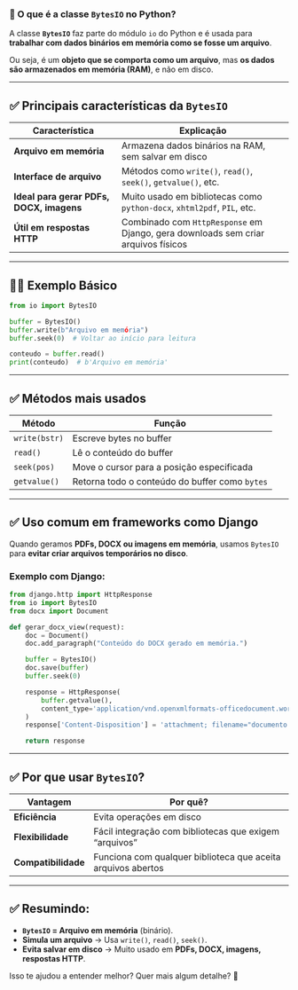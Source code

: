### 🧠 O que é a classe `BytesIO` no Python?

A classe **`BytesIO`** faz parte do módulo `io` do Python e é usada para **trabalhar com dados binários em memória como se fosse um arquivo**.

Ou seja, é um **objeto que se comporta como um arquivo**, mas **os dados são armazenados em memória (RAM)**, e não em disco.

---

## ✅ **Principais características da `BytesIO`**

| Característica                           | Explicação                                                                        |
| ---------------------------------------- | --------------------------------------------------------------------------------- |
| **Arquivo em memória**                   | Armazena dados binários na RAM, sem salvar em disco                               |
| **Interface de arquivo**                 | Métodos como `write()`, `read()`, `seek()`, `getvalue()`, etc.                    |
| **Ideal para gerar PDFs, DOCX, imagens** | Muito usado em bibliotecas como `python-docx`, `xhtml2pdf`, `PIL`, etc.           |
| **Útil em respostas HTTP**               | Combinado com `HttpResponse` em Django, gera downloads sem criar arquivos físicos |

---

## 🧑‍💻 **Exemplo Básico**

```python
from io import BytesIO

buffer = BytesIO()
buffer.write(b"Arquivo em memória")
buffer.seek(0)  # Voltar ao início para leitura

conteudo = buffer.read()
print(conteudo)  # b'Arquivo em memória'
```

---

## ✅ **Métodos mais usados**

|Método|Função|
|---|---|
|`write(bstr)`|Escreve bytes no buffer|
|`read()`|Lê o conteúdo do buffer|
|`seek(pos)`|Move o cursor para a posição especificada|
|`getvalue()`|Retorna todo o conteúdo do buffer como `bytes`|

---

## ✅ **Uso comum em frameworks como Django**

Quando geramos **PDFs, DOCX ou imagens em memória**, usamos `BytesIO` para **evitar criar arquivos temporários no disco**.

### Exemplo com Django:

```python
from django.http import HttpResponse
from io import BytesIO
from docx import Document

def gerar_docx_view(request):
    doc = Document()
    doc.add_paragraph("Conteúdo do DOCX gerado em memória.")

    buffer = BytesIO()
    doc.save(buffer)
    buffer.seek(0)

    response = HttpResponse(
        buffer.getvalue(),
        content_type='application/vnd.openxmlformats-officedocument.wordprocessingml.document'
    )
    response['Content-Disposition'] = 'attachment; filename="documento.docx"'

    return response
```

---

## ✅ **Por que usar `BytesIO`?**

|Vantagem|Por quê?|
|---|---|
|**Eficiência**|Evita operações em disco|
|**Flexibilidade**|Fácil integração com bibliotecas que exigem “arquivos”|
|**Compatibilidade**|Funciona com qualquer biblioteca que aceita arquivos abertos|

---

## ✅ **Resumindo:**

- **`BytesIO` = Arquivo em memória** (binário).
- **Simula um arquivo** → Usa `write()`, `read()`, `seek()`.
- **Evita salvar em disco** → Muito usado em **PDFs, DOCX, imagens, respostas HTTP**.

Isso te ajudou a entender melhor? Quer mais algum detalhe? 🚀


